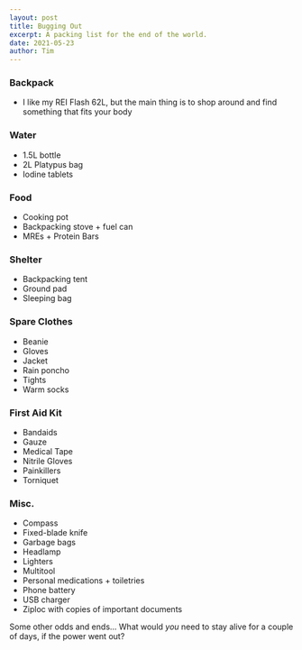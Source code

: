 ```yaml
---
layout: post
title: Bugging Out
excerpt: A packing list for the end of the world.
date: 2021-05-23
author: Tim
---
```


### Backpack
* I like my REI Flash 62L, but the main thing is to shop around and find something that fits your body

### Water
* 1.5L bottle
* 2L Platypus bag
* Iodine tablets

### Food
* Cooking pot 
* Backpacking stove + fuel can
* MREs + Protein Bars

### Shelter
* Backpacking tent
* Ground pad
* Sleeping bag

### Spare Clothes
* Beanie
* Gloves
* Jacket
* Rain poncho
* Tights
* Warm socks

### First Aid Kit
* Bandaids
* Gauze
* Medical Tape
* Nitrile Gloves
* Painkillers
* Torniquet

### Misc.
* Compass
* Fixed-blade knife
* Garbage bags
* Headlamp
* Lighters
* Multitool
* Personal medications + toiletries
* Phone battery
* USB charger
* Ziploc with copies of important documents

Some other odds and ends... What would *you* need to stay alive for a couple of days, if the power went out?
